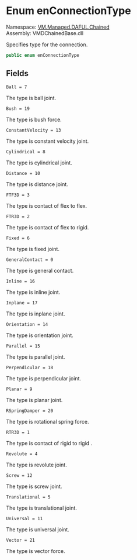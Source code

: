 # Enum enConnectionType

Namespace: [VM.Managed.DAFUL.Chained](VM.Managed.DAFUL.Chained.md)  
Assembly: VMDChainedBase.dll  

Specifies type for the connection.

```csharp
public enum enConnectionType
```

## Fields

`Ball = 7` 

The type is ball joint.



`Bush = 19` 

The type is bush force.



`ConstantVelocity = 13` 

The type is constant velocity joint.



`Cylindrical = 8` 

The type is cylindrical joint.



`Distance = 10` 

The type is distance joint.



`FTF3D = 3` 

The type is contact of flex to flex.



`FTR3D = 2` 

The type is contact of flex to rigid.



`Fixed = 6` 

The type is fixed joint.



`GeneralContact = 0` 

The type is general contact.



`Inline = 16` 

The type is inline joint.



`Inplane = 17` 

The type is inplane joint.



`Orientation = 14` 

The type is orientation joint.



`Parallel = 15` 

The type is parallel joint.



`Perpendicular = 18` 

The type is perpendicular joint.



`Planar = 9` 

The type is planar joint.



`RSpringDamper = 20` 

The type is rotational spring force.



`RTR3D = 1` 

The type is contact of rigid to rigid .



`Revolute = 4` 

The type is revolute joint.



`Screw = 12` 

The type is screw joint.



`Translational = 5` 

The type is translational joint.



`Universal = 11` 

The type is universal joint.



`Vector = 21` 

The type is vector force.




